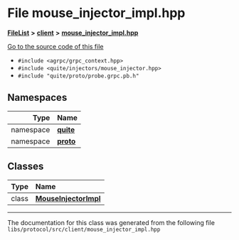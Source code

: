 

# File mouse\_injector\_impl.hpp



[**FileList**](files.md) **>** [**client**](dir_5522d6aca5c3fb454e911c5582f2e576.md) **>** [**mouse\_injector\_impl.hpp**](mouse__injector__impl_8hpp.md)

[Go to the source code of this file](mouse__injector__impl_8hpp_source.md)



* `#include <agrpc/grpc_context.hpp>`
* `#include <quite/injectors/mouse_injector.hpp>`
* `#include "quite/proto/probe.grpc.pb.h"`













## Namespaces

| Type | Name |
| ---: | :--- |
| namespace | [**quite**](namespacequite.md) <br> |
| namespace | [**proto**](namespacequite_1_1proto.md) <br> |


## Classes

| Type | Name |
| ---: | :--- |
| class | [**MouseInjectorImpl**](classquite_1_1proto_1_1MouseInjectorImpl.md) <br> |



















































------------------------------
The documentation for this class was generated from the following file `libs/protocol/src/client/mouse_injector_impl.hpp`

